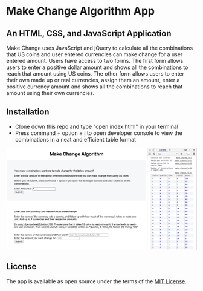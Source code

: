 # Make Change Algorithm App

## An HTML, CSS, and JavaScript Application

Make Change uses JavaScript and jQuery to calculate all the combinations that US coins and user entered currencies can make change for a user entered amount. Users have access to two forms. The first form allows users to enter a positive dollar amount and shows all the combinations to reach that amount using US coins. The other form allows users to enter their own made up or real currencies, assign them an amount, enter a positive currency amount and shows all the combinations to reach that amount using their own currencies.

## Installation

- Clone down this repo and type "open index.html" in your terminal
- Press command + option + j to open developer console to view the combinations in a neat and efficient table format

![Image of Make Change](make-change-img.png "Image of Make Change")

## License

The app is available as open source under the terms of the [MIT License](https://opensource.org/licenses/MIT).
